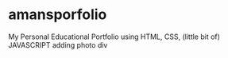# amansporfolio 
My Personal Educational Portfolio using HTML, CSS, (little bit of) JAVASCRIPT
adding photo div  
 
  
 
